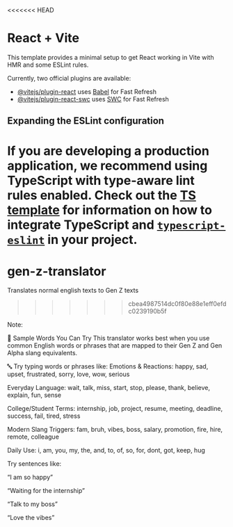<<<<<<< HEAD
# React + Vite

This template provides a minimal setup to get React working in Vite with HMR and some ESLint rules.

Currently, two official plugins are available:

- [@vitejs/plugin-react](https://github.com/vitejs/vite-plugin-react/blob/main/packages/plugin-react) uses [Babel](https://babeljs.io/) for Fast Refresh
- [@vitejs/plugin-react-swc](https://github.com/vitejs/vite-plugin-react/blob/main/packages/plugin-react-swc) uses [SWC](https://swc.rs/) for Fast Refresh

## Expanding the ESLint configuration

If you are developing a production application, we recommend using TypeScript with type-aware lint rules enabled. Check out the [TS template](https://github.com/vitejs/vite/tree/main/packages/create-vite/template-react-ts) for information on how to integrate TypeScript and [`typescript-eslint`](https://typescript-eslint.io) in your project.
=======
# gen-z-translator
Translates normal english texts to Gen Z texts
>>>>>>> cbea4987514dc0f80e88e1eff0efdc0239190b5f


Note:

🧠 Sample Words You Can Try
This translator works best when you use common English words or phrases that are mapped to their Gen Z and Gen Alpha slang equivalents.

🔤 Try typing words or phrases like:
Emotions & Reactions:
happy, sad, upset, frustrated, sorry, love, wow, serious

Everyday Language:
wait, talk, miss, start, stop, please, thank, believe, explain, fun, sense

College/Student Terms:
internship, job, project, resume, meeting, deadline, success, fail, tired, stress

Modern Slang Triggers:
fam, bruh, vibes, boss, salary, promotion, fire, hire, remote, colleague

Daily Use:
i, am, you, my, the, and, to, of, so, for, dont, got, keep, hug

Try sentences like:

“I am so happy”

“Waiting for the internship”

“Talk to my boss”

“Love the vibes”

